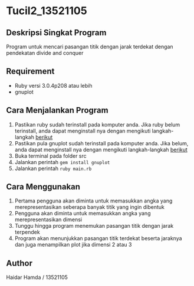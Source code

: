 # Tucil2_13521105

## Deskripsi Singkat Program
Program untuk mencari pasangan titik dengan jarak terdekat dengan pendekatan divide and conquer

## Requirement
* Ruby versi 3.0.4p208 atau lebih
* gnuplot


## Cara Menjalankan Program
1. Pastikan ruby sudah terinstall pada komputer anda. Jika ruby belum terinstall,
   anda dapat menginstall nya dengan mengikuti 
langkah-langkah [berikut](https://www.ruby-lang.org/en/documentation/installation/)
2. Pastikan pula gnuplot sudah terinstall pada komputer anda. Jika belum,
anda dapat menginstall nya dengan mengikuti 
langkah-langkah [berikut](https://riptutorial.com/gnuplot/example/11275/installation-or-setup)
3. Buka terminal pada folder src
4. Jalankan perintah `gem install gnuplot`
5. Jalankan perintah `ruby main.rb`

## Cara Menggunakan
1. Pertama pengguna akan diminta untuk memasukkan angka yang merepresentasikan
seberapa banyak titik yang ingin dibentuk
2. Pengguna akan diminta untuk memasukkan angka yang merepresentasikan
dimensi
3. Tunggu hingga program menemukan pasangan titik dengan jarak terpendek
4. Program akan menunjukkan pasangan titik terdekat beserta jaraknya 
dan juga menampilkan plot jika dimensi 2 atau 3

## Author
Haidar Hamda / 13521105
